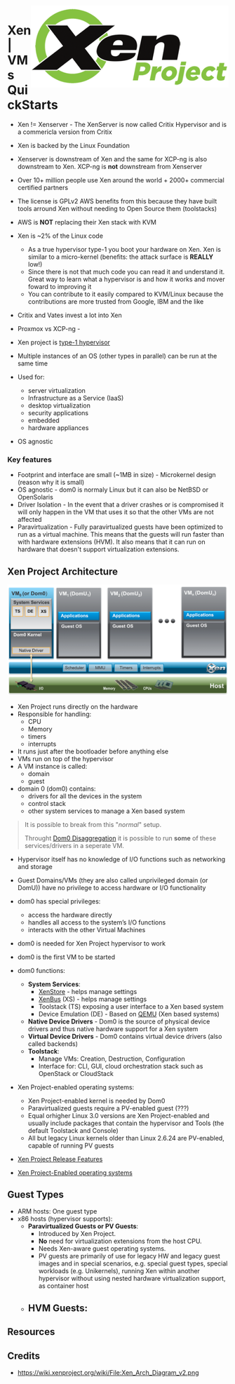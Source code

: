 <img src="assets/xen_project_logo_dualcolor_500x208.png" alt="Xen Project logo" style="width: 450px;" align="right">

# Xen | VMs QuickStarts
- Xen != Xenserver - The XenServer is now called Critix Hypervisor and is a commericla version from Critix
- Xen is backed by the Linux Foundation
- Xenserver is downstream of Xen and the same for XCP-ng is also downstream to Xen. XCP-ng is **not** downstream from Xenserver
- Over 10+ million people use Xen around the world + 2000+ commercial certified partners
- The license is GPLv2 AWS benefits from this because they have built tools arround Xen without needing to Open Source them (toolstacks)
- AWS is **NOT** replacing their Xen stack with KVM
- Xen is ~2% of the Linux code
    - As a true hypervisor type-1 you boot your hardware on Xen. Xen is similar to a micro-kernel (benefits: the attack surface is **REALLY** low!)
    - Since there is not that much code you can read it and understand it. Great way to learn what a hypervisor is and how it works and mover foward to improving it
    - You can contribute to it easily compared to KVM/Linux because the contributions are more trusted from Google, IBM and the like
- Critix and Vates invest a lot into Xen
- Proxmox vs XCP-ng - 

- Xen project is [type-1 hypervisor](http://en.wikipedia.org/wiki/Hypervisor)
- Multiple instances of an OS (other types in parallel) can be run at the same time
- Used for: 
    - server virtualization
    - Infrastructure as a Service (IaaS)
    - desktop virtualization
    - security applications
    - embedded
    - hardware appliances
- OS agnostic 

### Key features
- Footprint and interface are small (~1MB in size) - Microkernel design (reason why it is small)
- OS agnostic - dom0 is normaly Linux but it can also be NetBSD or OpenSolaris
- Driver Isolation - In the event that a driver crashes or is compromised it will only happen in the VM that uses it so that the other VMs are not affected
- Paravirtualization - Fully paravirtualized guests have been optimized to run as a virtual machine. This means that the guests will run faster than with hardware extensions (HVM). It also means that it can run on hardware that doesn't support virtualization extensions.

## Xen Project Architecture
![](assets/Xen_Arch_Diagram_v2.png)
- Xen Project runs directly on the hardware
- Responsible for handling: 
    - CPU
    - Memory
    - timers
    - interrupts
- It runs just after the bootloader before anything else
- VMs run on top of the hypervisor
- A VM instance is called: 
    - domain
    - guest
- domain 0 (dom0) contains: 
    - drivers for all the devices in the system
    - control stack
    - other system services to manage a Xen based system

> It is possible to break from this "*normal*" setup.
>
> Throught [Dom0 Disaggregation](https://wiki.xenproject.org/wiki/Dom0_Disaggregation) it is possible to run **some** of these services/drivers in a seperate VM.

- Hypervisor itself has no knowledge of I/O functions such as networking and storage 
- Guest Domains/VMs (they are also called unprivileged domain (or DomU)) have no privilege to access hardware or I/O functionality
- dom0 has special privileges: 
    - access the hardware directly
    - handles all access to the system’s I/O functions
    - interacts with the other Virtual Machines
- dom0 is needed for Xen Project hypervisor to work
- dom0 is the first VM to be started
- dom0 functions: 
    - **System Services**: 
        - [XenStore](https://wiki.xenproject.org/wiki/XenStore) - helps manage settings
        - [XenBus](https://wiki.xenproject.org/wiki/XenBus) (XS) - helps manage settings
        - Toolstack (TS) exposing a user interface to a Xen based system
        - Device Emulation (DE) - Based on [QEMU](https://wiki.xenproject.org/wiki/QEMU_Upstream) (Xen based systems)
    - **Native Device Drivers** - Dom0 is the source of physical device drivers and thus native hardware support for a Xen system
    - **Virtual Device Drivers** - Dom0 contains virtual device drivers (also called backends)
    - **Toolstack**: 
        - Manage VMs: Creation, Destruction, Configuration
        - Interface for: CLI, GUI, cloud orchestration stack such as OpenStack or CloudStack
- Xen Project-enabled operating systems:
    - Xen Project-enabled kernel is needed by Dom0
    - Paravirtualized guests require a PV-enabled guest (???)
    - Equal orhigher Linux 3.0 versions are Xen Project-enabled and usually include packages that contain the hypervisor and Tools (the default Toolstack and Console)
    - All but legacy Linux kernels older than Linux 2.6.24 are PV-enabled, capable of running PV guests

- [Xen Project Release Features](https://wiki.xenproject.org/wiki/Xen_Project_Release_Features)
- [Xen Project-Enabled operating systems](https://wiki.xenproject.org/wiki/Dom0_Kernels_for_Xen)

## Guest Types
- ARM hosts: One guest type
- x86 hosts (hypervisor supports): 
    - **Paravirtualized Guests or PV Guests**:
        - Introduced by Xen Project.
        - **No** need for virtualization extensions from the host CPU.
        - Needs Xen-aware guest operating systems.
        - PV guests are primarily of use for legacy HW and legacy guest images and in special scenarios, e.g. special guest types, special workloads (e.g. Unikernels), running Xen within another hypervisor without using nested hardware virtualization support, as container host
    - **HVM Guests**: 
        - 

## Resources

## Credits
- https://wiki.xenproject.org/wiki/File:Xen_Arch_Diagram_v2.png
